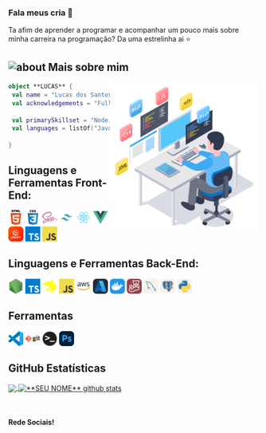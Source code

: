 ### Fala meus cria 👋

Ta afim de aprender a programar e acompanhar um pouco mais sobre minha carreira na programação? Da uma estrelinha ai ⭐ 

## <img width="45" alt="about" src="https://raw.github.com/elizarov/elizarov/master/about.png"> Mais sobre mim

<img align="right" width="300" src="46207-programmer-1.gif" />

```kotlin
object **LUCAS** {
 val name = "Lucas dos Santos Pardinho"
 val acknowledgements = "Full Stack Developer"
 
 val primarySkillset = "Node.js ReactJS, AWS, Node, React, NestJS, Vue,"
 val languages = listOf("JavaScript", "Python", "MySql", "PHP",) 

}
```

## **Linguagens e Ferramentas Front-End:**  


<code><img height="30" src="https://raw.githubusercontent.com/github/explore/80688e429a7d4ef2fca1e82350fe8e3517d3494d/topics/html/html.png"></code>
<code><img height="30" src="https://raw.githubusercontent.com/github/explore/80688e429a7d4ef2fca1e82350fe8e3517d3494d/topics/css/css.png"></code>
<code><img height="30" src="https://raw.githubusercontent.com/github/explore/80688e429a7d4ef2fca1e82350fe8e3517d3494d/topics/sass/sass.png"></code>
<code><img height="30" src="https://raw.githubusercontent.com/github/explore/80688e429a7d4ef2fca1e82350fe8e3517d3494d/topics/tailwind/tailwind.png"></code>
<code><img height="30" src="https://raw.githubusercontent.com/github/explore/80688e429a7d4ef2fca1e82350fe8e3517d3494d/topics/react/react.png"></code>
<code><img height="30" src="https://raw.githubusercontent.com/github/explore/80688e429a7d4ef2fca1e82350fe8e3517d3494d/topics/vue/vue.png"></code>
<code><img height="30" src="https://raw.githubusercontent.com/tandpfun/skill-icons/d1c752b99bb25a0e5aa363bae1db2809173ee966/icons/JQuery.svg"></code>
<code><img height="30" src="https://raw.githubusercontent.com/github/explore/80688e429a7d4ef2fca1e82350fe8e3517d3494d/topics/typescript/typescript.png"></code>
<code><img height="30" src="https://raw.githubusercontent.com/github/explore/80688e429a7d4ef2fca1e82350fe8e3517d3494d/topics/javascript/javascript.png"></code>


## **Linguagens e Ferramentas Back-End:**  

<code><img height="30" src="https://raw.githubusercontent.com/github/explore/80688e429a7d4ef2fca1e82350fe8e3517d3494d/topics/nodejs/nodejs.png"></code>
<code><img height="30" src="https://raw.githubusercontent.com/github/explore/80688e429a7d4ef2fca1e82350fe8e3517d3494d/topics/typescript/typescript.png"></code>
<code><img height="30" src="https://raw.githubusercontent.com/nimasfl/nestjs-icons/325530fd2b05f354d44ce5cf94c056dde019a8fe/nest-controller.svg"></code>
<code><img height="30" src="https://raw.githubusercontent.com/github/explore/80688e429a7d4ef2fca1e82350fe8e3517d3494d/topics/javascript/javascript.png"></code>
<code><img height="30" src="https://raw.githubusercontent.com/github/explore/80688e429a7d4ef2fca1e82350fe8e3517d3494d/topics/aws/aws.png"></code>
<code><img height="30" src="https://raw.githubusercontent.com/tandpfun/skill-icons/d1c752b99bb25a0e5aa363bae1db2809173ee966/icons/Azure-Dark.svg"></code>
<code><img height="30" src="https://raw.githubusercontent.com/tandpfun/skill-icons/d1c752b99bb25a0e5aa363bae1db2809173ee966/icons/Docker.svg"></code>
<code><img height="30" src="https://raw.githubusercontent.com/tandpfun/skill-icons/d1c752b99bb25a0e5aa363bae1db2809173ee966/icons/Jest.svg"></code>
<code><img height="30" src="https://raw.githubusercontent.com/tandpfun/skill-icons/d1c752b99bb25a0e5aa363bae1db2809173ee966/icons/MySQL-Light.svg"></code>
<code><img height="30" src="https://raw.githubusercontent.com/tandpfun/skill-icons/d1c752b99bb25a0e5aa363bae1db2809173ee966/icons/PostgreSQL-Light.svg"></code>
<code><img height="30" src="https://raw.githubusercontent.com/tandpfun/skill-icons/d1c752b99bb25a0e5aa363bae1db2809173ee966/icons/Python-Light.svg"></code>

## **Ferramentas**  

<code><img height="30" src="https://raw.githubusercontent.com/github/explore/80688e429a7d4ef2fca1e82350fe8e3517d3494d/topics/visual-studio-code/visual-studio-code.png"></code>
<code><img height="30" src="https://raw.githubusercontent.com/github/explore/80688e429a7d4ef2fca1e82350fe8e3517d3494d/topics/git/git.png"></code>
<code><img height="30" src="https://raw.githubusercontent.com/github/explore/80688e429a7d4ef2fca1e82350fe8e3517d3494d/topics/terminal/terminal.png"></code>
<code><img height="30" src="https://raw.githubusercontent.com/tandpfun/skill-icons/d1c752b99bb25a0e5aa363bae1db2809173ee966/icons/Photoshop.svg"></code>


## **GitHub Estatísticas**

<a href="https://github.com/lucas3322">
  <img align="center" src="https://github-readme-stats.vercel.app/api/top-langs/?username=lucas3322&theme=dracula&hide_langs_below=1" />
</a>

<a href="https://github.com/lucas3322">
 <img align="center" src="https://github-readme-stats.vercel.app/api?username=lucas3322&show_icons=true&theme=dracula&line_height=27" alt="**SEU NOME** github stats"/>
</a>

[website]: https://codedev.ga/
[twitter]: https://twitter.com/SEUTWITTER
[youtube]: https://www.youtube.com/user/SEUYOUTUBE/
[instagram]: https://www.instagram.com/SEUINSTAGRAM/
[linkedin]: https://www.linkedin.com/in/SEULINKEDIN/
<br>

#### Rede Sociais!



